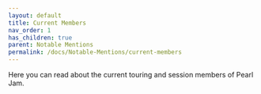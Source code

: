 ```yaml
---
layout: default
title: Current Members
nav_order: 1
has_children: true
parent: Notable Mentions
permalink: /docs/Notable-Mentions/current-members
---
```


Here you can read about the current touring and session members of Pearl Jam.